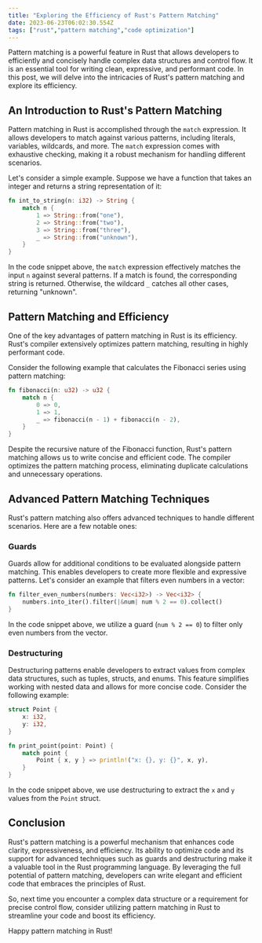 ```yaml
---
title: "Exploring the Efficiency of Rust's Pattern Matching"
date: 2023-06-23T06:02:30.554Z
tags: ["rust","pattern matching","code optimization"]
---
```




Pattern matching is a powerful feature in Rust that allows developers to efficiently and concisely handle complex data structures and control flow. It is an essential tool for writing clean, expressive, and performant code. In this post, we will delve into the intricacies of Rust's pattern matching and explore its efficiency.

## An Introduction to Rust's Pattern Matching

Pattern matching in Rust is accomplished through the `match` expression. It allows developers to match against various patterns, including literals, variables, wildcards, and more. The `match` expression comes with exhaustive checking, making it a robust mechanism for handling different scenarios.

Let's consider a simple example. Suppose we have a function that takes an integer and returns a string representation of it:

```rust
fn int_to_string(n: i32) -> String {
    match n {
        1 => String::from("one"),
        2 => String::from("two"),
        3 => String::from("three"),
        _ => String::from("unknown"),
    }
}
```

In the code snippet above, the `match` expression effectively matches the input `n` against several patterns. If a match is found, the corresponding string is returned. Otherwise, the wildcard `_` catches all other cases, returning "unknown".

## Pattern Matching and Efficiency

One of the key advantages of pattern matching in Rust is its efficiency. Rust's compiler extensively optimizes pattern matching, resulting in highly performant code.

Consider the following example that calculates the Fibonacci series using pattern matching:

```rust
fn fibonacci(n: u32) -> u32 {
    match n {
        0 => 0,
        1 => 1,
        _ => fibonacci(n - 1) + fibonacci(n - 2),
    }
}
```

Despite the recursive nature of the Fibonacci function, Rust's pattern matching allows us to write concise and efficient code. The compiler optimizes the pattern matching process, eliminating duplicate calculations and unnecessary operations.

## Advanced Pattern Matching Techniques

Rust's pattern matching also offers advanced techniques to handle different scenarios. Here are a few notable ones:

### Guards

Guards allow for additional conditions to be evaluated alongside pattern matching. This enables developers to create more flexible and expressive patterns. Let's consider an example that filters even numbers in a vector:

```rust
fn filter_even_numbers(numbers: Vec<i32>) -> Vec<i32> {
    numbers.into_iter().filter(|&num| num % 2 == 0).collect()
}
```

In the code snippet above, we utilize a guard (`num % 2 == 0`) to filter only even numbers from the vector.

### Destructuring

Destructuring patterns enable developers to extract values from complex data structures, such as tuples, structs, and enums. This feature simplifies working with nested data and allows for more concise code. Consider the following example:

```rust
struct Point {
    x: i32,
    y: i32,
}

fn print_point(point: Point) {
    match point {
        Point { x, y } => println!("x: {}, y: {}", x, y),
    }
}
```

In the code snippet above, we use destructuring to extract the `x` and `y` values from the `Point` struct.

## Conclusion

Rust's pattern matching is a powerful mechanism that enhances code clarity, expressiveness, and efficiency. Its ability to optimize code and its support for advanced techniques such as guards and destructuring make it a valuable tool in the Rust programming language. By leveraging the full potential of pattern matching, developers can write elegant and efficient code that embraces the principles of Rust.

So, next time you encounter a complex data structure or a requirement for precise control flow, consider utilizing pattern matching in Rust to streamline your code and boost its efficiency.

Happy pattern matching in Rust!